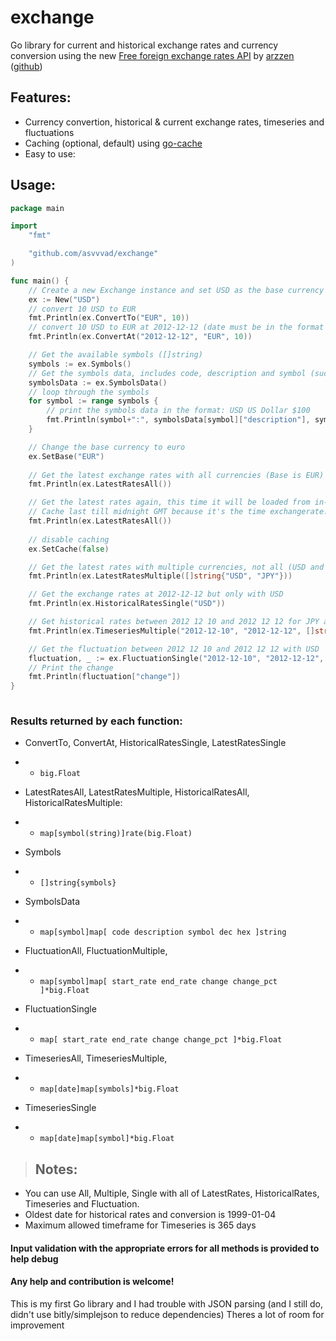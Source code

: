 # exchange
Go library for current and historical exchange rates and currency conversion using the new [Free foreign exchange rates API](https://exchangerate.host/#/) by [arzzen](https://github.com/arzzen/) ([github](https://github.com/arzzen/exchangerate.host))

## Features:
- Currency convertion, historical & current exchange rates, timeseries and fluctuations
- Caching (optional, default) using [go-cache](https://github.com/patrickmn/go-cache)
- Easy to use:

## Usage:

```go
package main

import 
    "fmt"

    "github.com/asvvvad/exchange"
)

func main() {
    // Create a new Exchange instance and set USD as the base currency for the exchange rates and conversion
    ex := New("USD")
    // convert 10 USD to EUR
    fmt.Println(ex.ConvertTo("EUR", 10))
    // convert 10 USD to EUR at 2012-12-12 (date must be in the format YYYY-MM-DD)
    fmt.Println(ex.ConvertAt("2012-12-12", "EUR", 10))

    // Get the available symbols ([]string)
    symbols := ex.Symbols()
    // Get the symbols data, includes code, description and symbol (such as $ for USD)
    symbolsData := ex.SymbolsData()
    // loop through the symbols
    for symbol := range symbols {
        // print the symbols data in the format: USD US Dollar $100
        fmt.Println(symbol+":", symbolsData[symbol]["description"], symbolsData[symbol]["symbol"]+100)
    }

    // Change the base currency to euro
    ex.SetBase("EUR")
    
    // Get the latest exchange rates with all currencies (Base is EUR)
    fmt.Println(ex.LatestRatesAll())

    // Get the latest rates again, this time it will be loaded from in-memory cache
    // Cache last till midnight GMT because it's the time exchangerate.host update the rates
    fmt.Println(ex.LatestRatesAll())
    
    // disable caching
    ex.SetCache(false)

    // Get the latest rates with multiple currencies, not all (USD and JPY only)
    fmt.Println(ex.LatestRatesMultiple([]string{"USD", "JPY"}))

    // Get the exchange rates at 2012-12-12 but only with USD
    fmt.Println(ex.HistoricalRatesSingle("USD"))

    // Get historical rates between 2012 12 10 and 2012 12 12 for JPY and GBP
    fmt.Println(ex.TimeseriesMultiple("2012-12-10", "2012-12-12", []string{"USD", "JPY"}))

    // Get the fluctuation between 2012 12 10 and 2012 12 12 with USD
    fluctuation, _ := ex.FluctuationSingle("2012-12-10", "2012-12-12", "USD")
    // Print the change
    fmt.Println(fluctuation["change"])
}
 
```

### Results returned by each function:
- ConvertTo, ConvertAt, HistoricalRatesSingle, LatestRatesSingle
- - `big.Float`
- LatestRatesAll, LatestRatesMultiple, HistoricalRatesAll, HistoricalRatesMultiple:
- - `map[symbol(string)]rate(big.Float)`
- Symbols
- - `[]string{symbols}`
- SymbolsData
- - `map[symbol]map[
    code
    description
    symbol
    dec
    hex
]string`
- FluctuationAll, FluctuationMultiple,
- - `map[symbol]map[
    start_rate
    end_rate
    change
    change_pct
]*big.Float`
- FluctuationSingle
- - `map[
    start_rate
    end_rate
    change
    change_pct
]*big.Float`

- TimeseriesAll, TimeseriesMultiple,
- - `map[date]map[symbols]*big.Float`
- TimeseriesSingle
- - `map[date]map[symbol]*big.Float`

> ## Notes:

- You can use All, Multiple, Single with all of LatestRates, HistoricalRates, Timeseries and Fluctuation.
- Oldest date for historical rates and conversion is 1999-01-04
- Maximum allowed timeframe for Timeseries is 365 days

#### Input validation with the appropriate errors for all methods is provided to help debug

#### Any help and contribution is welcome!
This is my first Go library and I had trouble with JSON parsing (and I still do, didn't use bitly/simplejson to reduce dependencies) Theres a lot of room for improvement

